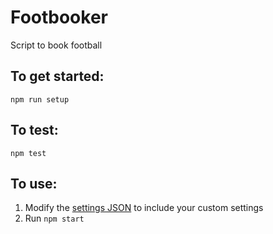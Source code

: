 # Footbooker
Script to book football

## To get started:
`npm run setup`

## To test:
`npm test`

## To use:
1) Modify the [settings JSON](settings/foot_booker_settings.json) to include your custom settings
2) Run `npm start`
